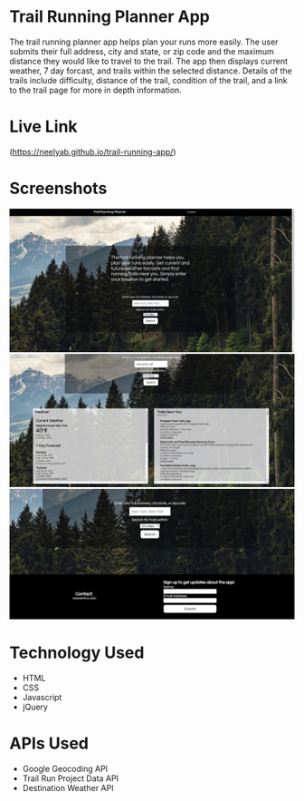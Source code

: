 # Trail Running Planner App
The trail running planner app helps plan your runs more easily. The user submits their full address, city and state, or zip code and the maximum distance they would like to travel to the trail. The app then displays current weather, 7 day forcast, and trails within the selected distance. Details of the trails include difficulty, distance of the trail, condition of the trail, and a link to the trail page for more in depth information.

# Live Link 

(https://neelyab.github.io/trail-running-app/)


# Screenshots
![home screen](img/home-screen.jpg)
![search screen](img/search-screen.jpg)
![contact section](img/contact-section.jpg)

# Technology Used

* HTML
* CSS
* Javascript
* jQuery

# APIs Used

* Google Geocoding API
* Trail Run Project Data API
* Destination Weather API